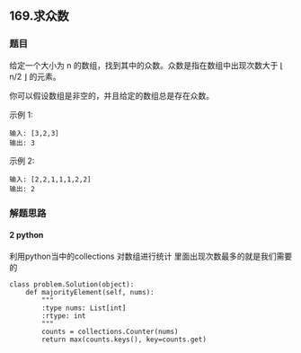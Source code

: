 ## 169.求众数

### 题目

给定一个大小为 n 的数组，找到其中的众数。众数是指在数组中出现次数大于 ⌊ n/2 ⌋ 的元素。

你可以假设数组是非空的，并且给定的数组总是存在众数。

示例 1:

	输入: [3,2,3]
	输出: 3

示例 2:

	输入: [2,2,1,1,1,2,2]
	输出: 2
	
	
### 解题思路

#### 2 python

利用python当中的collections 对数组进行统计 里面出现次数最多的就是我们需要的

```
class problem.Solution(object):
    def majorityElement(self, nums):
        """
        :type nums: List[int]
        :rtype: int
        """
        counts = collections.Counter(nums)
        return max(counts.keys(), key=counts.get)
```	